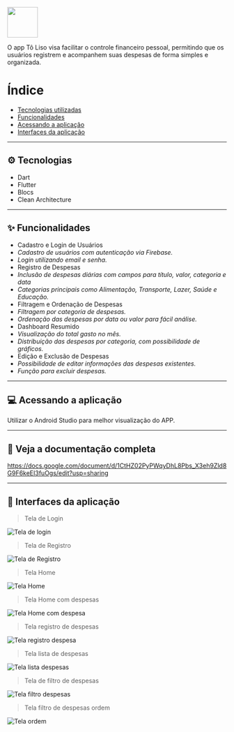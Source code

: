 
  <p><img src='./assets/images/logo_to_liso.png' height="70"></p>
<p>O app Tô Liso visa facilitar o controle financeiro pessoal, permitindo que os usuários registrem e acompanhem suas despesas de forma simples e organizada.</p>



# Índice
- [Tecnologias utilizadas](#-tecnologias)
- [Funcionalidades](#-funcionalidades)
- [Acessando a aplicação](#-acessando-a-aplicação)
- [Interfaces da aplicação](#-interfaces-da-aplicação)

---

## ⚙ Tecnologias

- Dart
- Flutter
- Blocs
- Clean Architecture

---

## ✨ Funcionalidades

- Cadastro e Login de Usuários
- *Cadastro de usuários com autenticação via Firebase.*
- *Login utilizando email e senha.*
- Registro de Despesas
- *Inclusão de despesas diárias com campos para título, valor, categoria e data*
- *Categorias principais como Alimentação, Transporte, Lazer, Saúde e Educação.*
- Filtragem e Ordenação de Despesas
-  *Filtragem por categoria de despesas.*
-  *Ordenação das despesas por data ou valor para fácil análise.*
- Dashboard Resumido
-  *Visualização do total gasto no mês.*
-  *Distribuição das despesas por categoria, com possibilidade de gráficos.*
-  Edição e Exclusão de Despesas
-  *Possibilidade de editar informações das despesas existentes.*
-  *Função para excluir despesas.*

---

## 💻 Acessando a aplicação

Utilizar o Android Studio para melhor visualização do APP.

---

## 📄 Veja a documentação completa

https://docs.google.com/document/d/1CtHZ02PyPWqyDhL8Pbs_X3eh9Zld8G9F6keEI3fuOgs/edit?usp=sharing

---

## 📸 Interfaces da aplicação

> Tela de Login

 <img src="./screens/tela-login.png" alt="Tela de login" />

> Tela de Registro

 <img src="./screens/tela-registro.png" alt="Tela de Registro" />

> Tela Home

 <img src="./screens/tela-home-sem-despesa.png" alt="Tela Home" />

> Tela Home com despesas

 <img src="./screens/tela-home-com-despesa.png" alt="Tela Home com despesa" />

> Tela registro de despesas

 <img src="./screens/tela-add-despesa.png" alt="Tela registro despesa" />

> Tela lista de despesas

 <img src="./screens/tela-lista-despesa.png" alt="Tela lista despesas" />

> Tela de filtro de despesas

 <img src="./screens/tela-filtro.png" alt="Tela filtro despesas" />

> Tela filtro de despesas ordem

 <img src="./screens/tela-ordem.png" alt="Tela ordem" />